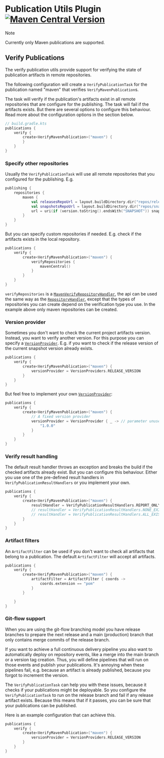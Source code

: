 # Publication Utils Plugin [![Maven Central Version](https://img.shields.io/maven-central/v/com.link-intersystems.gradle.publication-utils/com.link-intersystems.gradle.publication-utils.gradle.plugin)](https://mvnrepository.com/artifactCoordinates/com.link-intersystems.gradle.publication-utils)

> [!NOTE]
> Currently only Maven publications are supported.

## Verify Publications

The verify publication utils provide support for verifying the state of publication artifacts in remote repositories.

The following configuration will create a `VerifyPublicationTask` for the publication named "maven" that verifies
`VerifyMavenPublication`s.

The task will verify if the publication's artifacts exist in all remote repositories that are configure for the
publishing.
The task will fail if the artifacts exists. But there are several options to configure this behaviour.
Read more about the configuration options in the section below.

```kotlin
// build.gradle.kts
publications {
    verify {
        create<VerifyMavenPublication>("maven") {
        }
    }
}
```

### Specify other repositories

Usually the `VerifyPublicationTask` will use all remote repositories that you configured for the publishing. E.g.

```kotlin
publishing {
    repositories {
        maven {
            val releasesRepoUrl = layout.buildDirectory.dir("repos/releases")
            val snapshotsRepoUrl = layout.buildDirectory.dir("repos/snapshots")
            url = uri(if (version.toString().endsWith("SNAPSHOT")) snapshotsRepoUrl else releasesRepoUrl)
        }
    }
}
```

But you can specify custom repositories if needed. E.g. check if the artifacts exists in the local repository.

```kotlin
publications {
    verify {
        create<VerifyMavenPublication>("maven") {
            verifyRepositories {
                mavenCentral()
            }
        }
    }
}
```

`verifyRepositories` is a [
`MavenVerifyRepositoryHandler`](src/main/java/com/link_intersystems/gradle/plugins/publication/verify/maven/MavenVerifyRepositoryHandler.java),
the api can be used the same way as the [
`RepositoryHandler`](https://docs.gradle.org/current/javadoc/org/gradle/api/artifacts/dsl/RepositoryHandler.html),
except that the types of repositories you can create depend on the verification type you use. In the example above only
maven
repositories can be created.

### Version provider

Sometimes you don't want to check the current project artifacts version. Instead, you want to verify another version.
For this purpose you can specify a [
`VersionProvider`](src/main/java/com/link_intersystems/gradle/publication/VersionProvider.java). E.g. if you want to
check if the release version of the current
snapshot version already exists.

```kotlin
publications {
    verify {
        create<VerifyMavenPublication>("maven") {
            versionProvider = VersionProviders.RELEASE_VERSION
        }
    }
}
```

But feel free to implement your own [
`VersionProvider`](src/main/java/com/link_intersystems/gradle/publication/VersionProvider.java):

```kotlin
publications {
    verify {
        create<VerifyMavenPublication>("maven") {
            // A fixed version provider
            versionProvider = VersionProvider { _ -> // parameter unused rename to use it
                "1.0.0"
            }
        }
    }
}
```

### Verify result handling

The default result handler throws an exception and breaks the build if the checked artifacts already exist. But you can
configure this behaviour. Either you use one of the pre-defined result handlers in `VerifyPublicationResultHandlers` or
you implement your own.

```kotlin
publications {
    verify {
        create<VerifyMavenPublication>("maven") {
            resultHandler = VerifyPublicationResultHandlers.REPORT_ONLY
            // resultHandler = VerifyPublicationResultHandlers.NONE_EXISTS // the default
            // resultHandler = VerifyPublicationResultHandlers.ALL_EXIST
        }
    }
}
```

### Artifact filters

An `ArtifactFilter` can be used if you don't want to check all artifacts that belong to a publication. The
default `ArtifactFilter` will accept all artifacts.

```kotlin
publications {
    verify {
        create<VerifyMavenPublication>("maven") {
            artifactFilter = ArtifactFilter { coords ->
                coords.extension == "pom"
            }
        }

    }
}
```

### Git-flow support

When you are using the git-flow branching model you have release branches to prepare the next release and a main
(production) branch that only contains merge commits of the release branch.

If you want to achieve a full continuous delivery pipeline you also want to automatically deploy on repository events,
like a merge into the main branch or a version tag creation. Thus, you will define pipelines that will run on those
events and publish your publications. It's annoying when these pipelines fail, e.g. because an artifact is
already published, because you forgot to increment the version.

The `VerifyPublicationTask` can help you with these issues, because it checks if your publications might be deployable.
So you configure the `VerifyPublicationTask` to run on the release branch and fail if any release artifact exists.
Because this means that if it passes, you can be sure that your publications can be published.

Here is an example configuration that can achieve this.

```kotlin
publications {
    verify {
        create<VerifyMavenPublication>("maven") {
            versionProvider = VersionProviders.RELEASE_VERSION
        }
    }
}
```